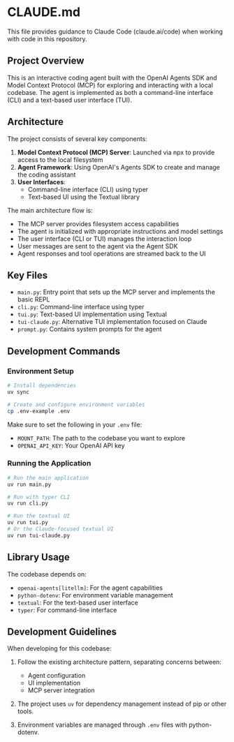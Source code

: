 # CLAUDE.md

This file provides guidance to Claude Code (claude.ai/code) when working with code in this repository.

## Project Overview

This is an interactive coding agent built with the OpenAI Agents SDK and Model Context Protocol (MCP) for exploring and interacting with a local codebase. The agent is implemented as both a command-line interface (CLI) and a text-based user interface (TUI).

## Architecture

The project consists of several key components:

1. **Model Context Protocol (MCP) Server**: Launched via npx to provide access to the local filesystem
2. **Agent Framework**: Using OpenAI's Agents SDK to create and manage the coding assistant
3. **User Interfaces**:
   - Command-line interface (CLI) using typer
   - Text-based UI using the Textual library

The main architecture flow is:
- The MCP server provides filesystem access capabilities
- The agent is initialized with appropriate instructions and model settings
- The user interface (CLI or TUI) manages the interaction loop
- User messages are sent to the agent via the Agent SDK
- Agent responses and tool operations are streamed back to the UI

## Key Files

- `main.py`: Entry point that sets up the MCP server and implements the basic REPL
- `cli.py`: Command-line interface using typer
- `tui.py`: Text-based UI implementation using Textual
- `tui-claude.py`: Alternative TUI implementation focused on Claude
- `prompt.py`: Contains system prompts for the agent

## Development Commands

### Environment Setup

```bash
# Install dependencies
uv sync

# Create and configure environment variables
cp .env-example .env
```

Make sure to set the following in your `.env` file:
- `MOUNT_PATH`: The path to the codebase you want to explore
- `OPENAI_API_KEY`: Your OpenAI API key

### Running the Application

```bash
# Run the main application
uv run main.py

# Run with typer CLI
uv run cli.py

# Run the textual UI
uv run tui.py
# Or the Claude-focused textual UI
uv run tui-claude.py
```

## Library Usage

The codebase depends on:
- `openai-agents[litellm]`: For the agent capabilities
- `python-dotenv`: For environment variable management
- `textual`: For the text-based user interface
- `typer`: For command-line interface

## Development Guidelines

When developing for this codebase:

1. Follow the existing architecture pattern, separating concerns between:
   - Agent configuration
   - UI implementation
   - MCP server integration

2. The project uses `uv` for dependency management instead of pip or other tools.

3. Environment variables are managed through `.env` files with python-dotenv.